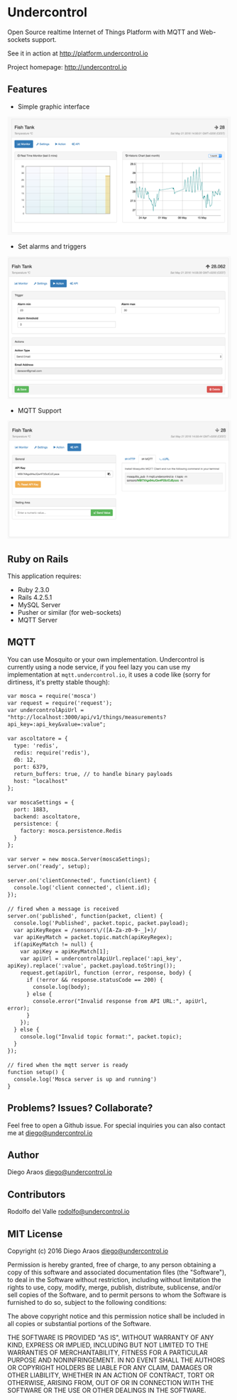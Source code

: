 Undercontrol
================

Open Source realtime Internet of Things Platform with MQTT and Web-sockets support.

See it in action at http://platform.undercontrol.io

Project homepage: http://undercontrol.io

Features
--------

- Simple graphic interface

![Dashboard](docs/dashboard.png)

- Set alarms and triggers

![Dashboard](docs/alarms.png)

- MQTT Support

![Dashboard](docs/mqtt.png)

Ruby on Rails
-------------

This application requires:

- Ruby 2.3.0
- Rails 4.2.5.1
- MySQL Server
- Pusher or similar (for web-sockets)
- MQTT Server

MQTT
----

You can use Mosquito or your own implementation. Undercontrol is currently using a node service, if you feel lazy you can use my implementation at `mqtt.undercontrol.io`, it uses a code like (sorry for dirtiness, it's pretty stable though):

```node
var mosca = require('mosca')
var request = require('request');
var undercontrolApiUrl = "http://localhost:3000/api/v1/things/measurements?api_key=:api_key&value=:value";

var ascoltatore = {
  type: 'redis',
  redis: require('redis'),
  db: 12,
  port: 6379,
  return_buffers: true, // to handle binary payloads
  host: "localhost"
};

var moscaSettings = {
  port: 1883,
  backend: ascoltatore,
  persistence: {
    factory: mosca.persistence.Redis
  }
};

var server = new mosca.Server(moscaSettings);
server.on('ready', setup);

server.on('clientConnected', function(client) {
  console.log('client connected', client.id);
});

// fired when a message is received
server.on('published', function(packet, client) {
  console.log('Published', packet.topic, packet.payload);
  var apiKeyRegex = /sensors\/([A-Za-z0-9-_]+)/
  var apiKeyMatch = packet.topic.match(apiKeyRegex);
  if(apiKeyMatch != null) {
    var apiKey = apiKeyMatch[1];
    var apiUrl = undercontrolApiUrl.replace(':api_key', apiKey).replace(':value', packet.payload.toString());
    request.get(apiUrl, function (error, response, body) {
      if (!error && response.statusCode == 200) {
        console.log(body);
      } else {
        console.error("Invalid response from API URL:", apiUrl, error);
      }
    });
  } else {
    console.log("Invalid topic format:", packet.topic);
  }
});

// fired when the mqtt server is ready
function setup() {
  console.log('Mosca server is up and running')
}
```

Problems? Issues? Collaborate?
------------------------------

Feel free to open a Github issue. For special inquiries you can also contact me at diego@undercontrol.io

Author
------

Diego Araos <diego@undercontrol.io>

Contributors
------------

Rodolfo del Valle <rodolfo@undercontrol.io>

MIT License
-----------

Copyright (c) 2016 Diego Araos <diego@undercontrol.io>

Permission is hereby granted, free of charge, to any person obtaining a copy of this software and associated documentation files (the "Software"), to deal in the Software without restriction, including without limitation the rights to use, copy, modify, merge, publish, distribute, sublicense, and/or sell copies of the Software, and to permit persons to whom the Software is furnished to do so, subject to the following conditions:

The above copyright notice and this permission notice shall be included in all copies or substantial portions of the Software.

THE SOFTWARE IS PROVIDED "AS IS", WITHOUT WARRANTY OF ANY KIND, EXPRESS OR IMPLIED, INCLUDING BUT NOT LIMITED TO THE WARRANTIES OF MERCHANTABILITY, FITNESS FOR A PARTICULAR PURPOSE AND NONINFRINGEMENT. IN NO EVENT SHALL THE AUTHORS OR COPYRIGHT HOLDERS BE LIABLE FOR ANY CLAIM, DAMAGES OR OTHER LIABILITY, WHETHER IN AN ACTION OF CONTRACT, TORT OR OTHERWISE, ARISING FROM, OUT OF OR IN CONNECTION WITH THE SOFTWARE OR THE USE OR OTHER DEALINGS IN THE SOFTWARE.
